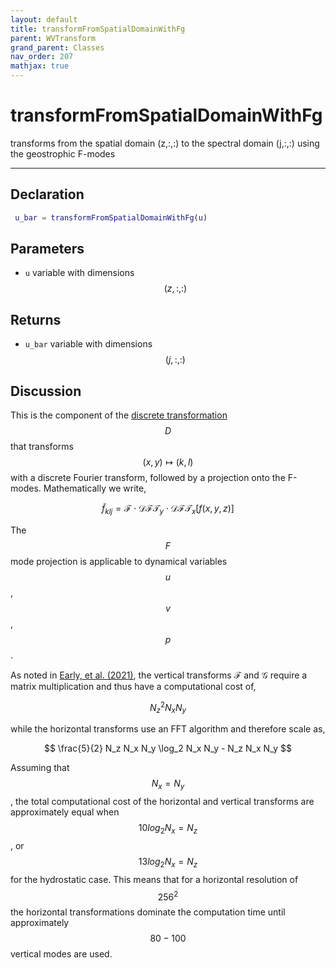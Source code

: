 ```yaml
---
layout: default
title: transformFromSpatialDomainWithFg
parent: WVTransform
grand_parent: Classes
nav_order: 207
mathjax: true
---
```


#  transformFromSpatialDomainWithFg

transforms from the spatial domain (z,:,:) to the spectral domain (j,:,:) using the geostrophic F-modes


---

## Declaration
```matlab
 u_bar = transformFromSpatialDomainWithFg(u)
```
## Parameters
+ `u`  variable with dimensions $$(z,:,:)$$

## Returns
+ `u_bar`  variable with dimensions $$(j,:,:)$$

## Discussion

This is the component of the [discrete transformation](/mathematical-introduction/transformations.html) $$D$$ that transforms $$(x,y) \mapsto (k,l)$$ with a discrete Fourier transform, followed by a projection onto the F-modes. Mathematically we write,

$$
\tilde{f}_{klj} =  \mathcal{F} \cdot \mathcal{DFT}_y \cdot \mathcal{DFT}_x \left[ f(x,y,z) \right]
$$

The $$F$$ mode projection is applicable to dynamical variables $$u$$, $$v$$, $$p$$.

As noted in [Early, et al. (2021)](https://doi.org/10.1017/jfm.2020.995), the vertical transforms $\mathcal{F}$ and $\mathcal{G}$ require a matrix multiplication and thus have a computational cost of,

$$
N_z^2 N_x N_y
$$  

while the horizontal transforms use an FFT algorithm and therefore scale as,

$$
\frac{5}{2} N_z N_x N_y \log_2 N_x N_y - N_z N_x N_y
$$

Assuming that $$N_x = N_y$$, the total computational cost of the horizontal and vertical transforms are approximately equal when $$10 log_2 N_x = N_z$$ , or $$13 log_2 N_x = N_z$$ for the hydrostatic case. This means that for a horizontal resolution of $$256^2$$ the horizontal transformations dominate the computation time until approximately $$80-100$$ vertical modes are used.

